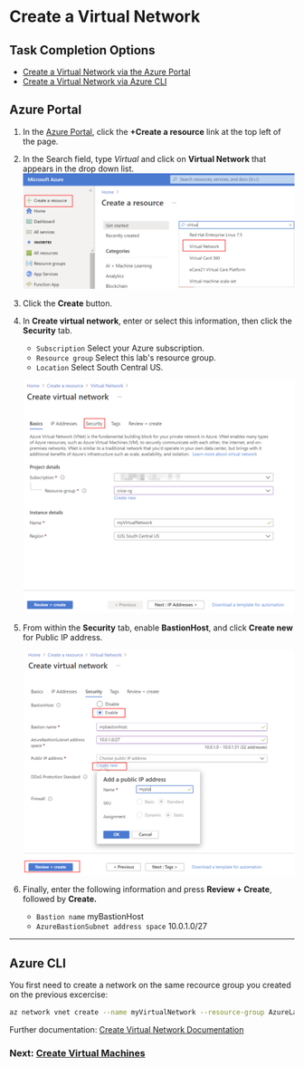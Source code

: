 # Create a Virtual Network

## Task Completion Options
- [Create a Virtual Network via the Azure Portal](#azure-portal)
- [Create a Virtual Network via Azure CLI](#azure-cli)


## Azure Portal
1. In the [Azure Portal](https://portal.azure.com), click the **+Create a resource** link at the top left of the page.
1. In the Search field, type *Virtual* and click on **Virtual Network** that appears in the drop down list.
![Select Azure Resource Group](media/1.png)
1. Click the **Create** button.
1. In **Create virtual network**, enter or select this information, then click the **Security** tab.
    - `Subscription`	Select your Azure subscription.
    - `Resource group`	Select this lab's resource group.
    - `Location`	Select South Central US.

    ![Select Azure Resource Group](media/2.png)

1. From within the **Security** tab, enable **BastionHost**, and click **Create new** for Public IP address.

    ![Select Azure Resource Group](media/3.png)
    
1. Finally, enter the following information and press **Review + Create**, followed by **Create.** 
    - `Bastion name` myBastionHost
    - `AzureBastionSubnet address space` 10.0.1.0/27

----

## Azure CLI

You first need to create a network on the same recource group you created on the previous excercise:

```sh
az network vnet create --name myVirtualNetwork --resource-group AzureLab --subnet-name default
```
Further documentation:  [Create Virtual Network Documentation](https://docs.microsoft.com/en-us/azure/virtual-network/quick-create-portal)

### Next: [Create Virtual Machines](../CreateVirtualMachine/CreateVirtualMachine.md) ###
